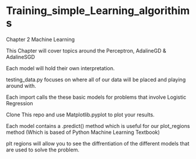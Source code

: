 # Training_simple_Learning_algorithims
Chapter 2 Machine Learning

This Chapter will cover topics around the Perceptron, AdalineGD & AdalineSGD


Each model will hold their own interpretation. 

testing_data.py focuses on where all of our data will be placed and playing around with.  

Each import calls the these basic models for problems that involve Logistic Regression

Clone This repo and use Matplotlib.pyplot to plot your results. 

Each model contains a .predict() method which is useful for our plot_regions method (Which is based of Python Machine Learning Textbook)

plt regions will allow you to see the diffrentiation of the different models that are used to solve the problem.



